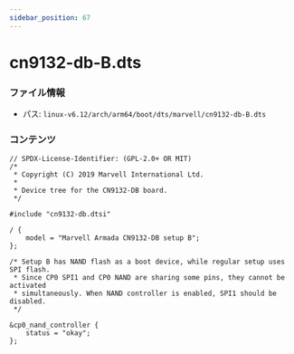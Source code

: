 ```yaml
---
sidebar_position: 67
---
```

# cn9132-db-B.dts

### ファイル情報

- パス: `linux-v6.12/arch/arm64/boot/dts/marvell/cn9132-db-B.dts`

### コンテンツ

```dts
// SPDX-License-Identifier: (GPL-2.0+ OR MIT)
/*
 * Copyright (C) 2019 Marvell International Ltd.
 *
 * Device tree for the CN9132-DB board.
 */

#include "cn9132-db.dtsi"

/ {
	model = "Marvell Armada CN9132-DB setup B";
};

/* Setup B has NAND flash as a boot device, while regular setup uses SPI flash.
 * Since CP0 SPI1 and CP0 NAND are sharing some pins, they cannot be activated
 * simultaneously. When NAND controller is enabled, SPI1 should be disabled.
 */

&cp0_nand_controller {
	status = "okay";
};


```
